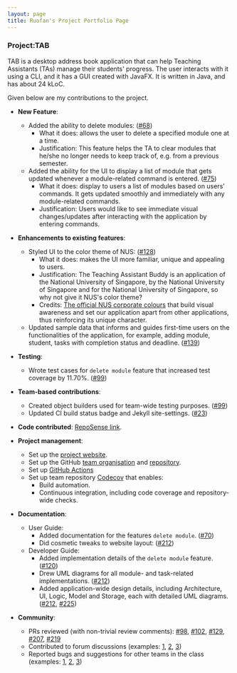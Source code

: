 ```yaml
---
layout: page
title: Ruofan's Project Portfolio Page
---
```


### Project:TAB

TAB is a desktop address book application that can help Teaching Assistants (TAs) manage their students' progress. The user interacts with it using a CLI, and it has a GUI created with JavaFX. It is written in Java, and has about 24 kLoC.

Given below are my contributions to the project.

* **New Feature**: 
  * Added the ability to delete modules: ([\#68](https://github.com/AY2122S1-CS2103-F09-1/tp/pull/68))
    * What it does: allows the user to delete a specified module one at a time.
    * Justification: This feature helps the TA to clear modules that he/she no longer needs to keep track of, e.g. from a previous semester.
  * Added the ability for the UI to display a list of module that gets updated whenever a module-related command is entered. ([\#75](https://github.com/AY2122S1-CS2103-F09-1/tp/pull/75))
    * What it does: display to users a list of modules based on users' commands. It gets updated smoothly and immediately with any module-related commands.
    * Justification: Users would like to see immediate visual changes/updates after interacting with the application by entering commands.

* **Enhancements to existing features**:
  * Styled UI to the color theme of NUS: ([\#128](https://github.com/AY2122S1-CS2103-F09-1/tp/pull/128))
    * What it does: makes the UI more familiar, unique and appealing to users.
    * Justification: The Teaching Assistant Buddy is an application of the National University of Singapore, by the National University of Singapore and for the National University of Singapore, so why not give it NUS's color theme?
    * Credits: [The official NUS corporate colours](https://www.nus.edu.sg/identity/guidelines/corporate-colours) that build visual awareness and set our application apart from other applications, thus reinforcing its unique character.
  * Updated sample data that informs and guides first-time users on the functionalities of the application, for example, adding module, student, tasks with completion status and deadline.
   ([\#139](https://github.com/AY2122S1-CS2103-F09-1/tp/pull/139))

* **Testing**:
  * Wrote test cases for `delete module` feature that increased test coverage by 11.70%. ([\#99](https://github.com/AY2122S1-CS2103-F09-1/tp/pull/99))

<div style="page-break-after: always;"></div>

* **Team-based contributions**:
  * Created object builders used for team-wide testing purposes. ([\#99](https://github.com/AY2122S1-CS2103-F09-1/tp/pull/99))
  * Updated CI build status badge and Jekyll site-settings. ([\#23](https://github.com/AY2122S1-CS2103-F09-1/tp/pull/23))
  
* **Code contributed**: [RepoSense link](https://nus-cs2103-ay2122s1.github.io/tp-dashboard/?search=&sort=groupTitle&sortWithin=title&timeframe=commit&mergegroup=&groupSelect=groupByRepos&breakdown=true&checkedFileTypes=docs~functional-code~test-code~other&since=2021-09-17&tabOpen=true&tabType=authorship&tabAuthor=Ruofan1023&tabRepo=AY2122S1-CS2103-F09-1%2Ftp%5Bmaster%5D&authorshipIsMergeGroup=false&authorshipFileTypes=docs~functional-code~test-code&authorshipIsBinaryFileTypeChecked=false).

* **Project management**:
  * Set up the [project website](https://ay2122s1-cs2103-f09-1.github.io/tp/).
  * Set up the GitHub [team organisation](https://github.com/AY2122S1-CS2103-F09-1) and [repository](https://github.com/AY2122S1-CS2103-F09-1/tp).
  * Set up [GitHub Actions](https://github.com/AY2122S1-CS2103-F09-1/tp/actions)
  * Set up team repository [Codecov](https://app.codecov.io/gh/AY2122S1-CS2103-F09-1/tp/) that enables:
    * Build automation.
    * Continuous integration, including code coverage and repository-wide checks.
    
* **Documentation**:
  * User Guide:
    * Added documentation for the features `delete module`. ([\#70](https://github.com/AY2122S1-CS2103-F09-1/tp/pull/70))
    * Did cosmetic tweaks to website layout: ([\#212](https://github.com/AY2122S1-CS2103-F09-1/tp/pull/212))
  * Developer Guide:
    * Added implementation details of the `delete module` feature. ([\#120](https://github.com/AY2122S1-CS2103-F09-1/tp/pull/120))
    * Drew UML diagrams for all module- and task-related implementations. ([\#212](https://github.com/AY2122S1-CS2103-F09-1/tp/pull/212))
    * Added application-wide design details, including Architecture, UI, Logic, Model and Storage, each with detailed UML diagrams. ([\#212](https://github.com/AY2122S1-CS2103-F09-1/tp/pull/212), [\#225](https://github.com/AY2122S1-CS2103-F09-1/tp/pull/225))

* **Community**:
  * PRs reviewed (with non-trivial review comments): [\#98](https://github.com/AY2122S1-CS2103-F09-1/tp/pull/98), [\#102](https://github.com/AY2122S1-CS2103-F09-1/tp/pull/102), [\#129](https://github.com/AY2122S1-CS2103-F09-1/tp/pull/129), [\#207](https://github.com/AY2122S1-CS2103-F09-1/tp/pull/207), [\#219](https://github.com/AY2122S1-CS2103-F09-1/tp/pull/219)
  * Contributed to forum discussions (examples: [1](https://github.com/nus-cs2103-AY2122S1/forum/issues/369), [2](https://github.com/nus-cs2103-AY2122S1/forum/issues/179), [3](https://github.com/nus-cs2103-AY2122S1/forum/issues/17))
  * Reported bugs and suggestions for other teams in the class (examples: [1](https://github.com/Ruofan1023/ped/issues/2), [2](https://github.com/Ruofan1023/ped/issues/3), [3](https://github.com/Ruofan1023/ped/issues/4))

[comment]: <> (* **Tools**:)

[comment]: <> (  * Integrated a third party library &#40;Natty&#41; to the project &#40;[\#42]&#40;&#41;&#41;)

[comment]: <> (  * Integrated a new Github plugin &#40;CircleCI&#41; to the team repo)

[comment]: <> (* _{you can add/remove categories in the list above}_)
